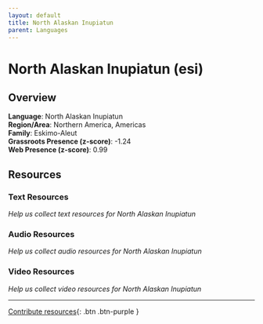 ```yaml
---
layout: default
title: North Alaskan Inupiatun
parent: Languages
---
```


# North Alaskan Inupiatun (esi)

## Overview

**Language**: North Alaskan Inupiatun  
**Region/Area**: Northern America, Americas  
**Family**: Eskimo-Aleut  
**Grassroots Presence (z-score)**: -1.24  
**Web Presence (z-score)**: 0.99  

## Resources

### Text Resources
*Help us collect text resources for North Alaskan Inupiatun*

### Audio Resources
*Help us collect audio resources for North Alaskan Inupiatun*

### Video Resources
*Help us collect video resources for North Alaskan Inupiatun*

---

[Contribute resources](https://forms.office.com/e/1SfLJx3u1r){: .btn .btn-purple }
